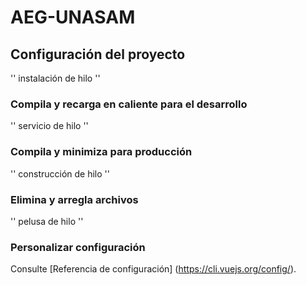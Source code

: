 # AEG-UNASAM

## Configuración del proyecto
''
instalación de hilo
''

### Compila y recarga en caliente para el desarrollo
''
servicio de hilo
''

### Compila y minimiza para producción
''
construcción de hilo
''

### Elimina y arregla archivos
''
pelusa de hilo
''

### Personalizar configuración
Consulte [Referencia de configuración] (https://cli.vuejs.org/config/).
